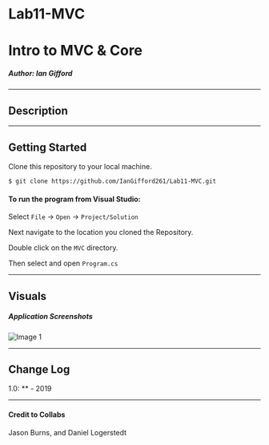 # Lab11-MVC

# Intro to MVC & Core

##### *Author: Ian Gifford*

------------------------------

## Description



------------------------------

## Getting Started
Clone this repository to your local machine.
```
$ git clone https://github.com/IanGifford261/Lab11-MVC.git
```
#### To run the program from Visual Studio:
Select ```File``` -> ```Open``` -> ```Project/Solution```

Next navigate to the location you cloned the Repository.

Double click on the ```MVC``` directory.

Then select and open ```Program.cs```


------------------------------

## Visuals

##### Application Screenshots
![Image 1]()

------------------------------

## Change Log
1.0: ** -  2019



------------------------------
#### Credit to Collabs ####
Jason Burns, and Daniel Logerstedt
